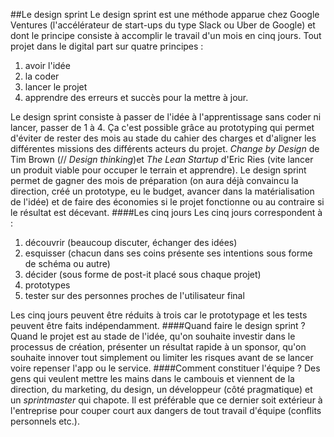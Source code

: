 ##Le design sprint
Le design sprint est une méthode apparue chez Google Ventures (l'accélérateur de start-ups du type Slack ou Uber de Google) et dont le principe consiste à accomplir le travail d'un mois en cinq jours. Tout projet dans le digital part sur quatre principes :
1. avoir l'idée
2. la coder
3. lancer le projet
4. apprendre des erreurs et succès pour la mettre à jour. 

Le design sprint consiste à passer de l'idée à l'apprentissage sans coder ni lancer, passer de 1 à 4. Ça c'est possible grâce au prototyping qui permet d'éviter de rester des mois au stade du cahier des charges et d'aligner les différentes missions des différents acteurs du projet. 
*Change by Design* de Tim Brown (// *Design thinking*)et *The Lean Startup* d'Eric Ries (vite lancer un produit viable pour occuper le terrain et apprendre). Le design sprint permet de gagner des mois de préparation (on aura déjà convaincu la direction, créé un prototype, eu le budget, avancer dans la matérialisation de l'idée) et de faire des économies si le projet fonctionne ou au contraire si le résultat est décevant. 
####Les cinq jours
Les cinq jours correspondent à :
1. découvrir (beaucoup discuter, échanger des idées)
2. esquisser (chacun dans ses coins présente ses intentions sous forme de schéma ou autre)
3. décider (sous forme de post-it placé sous chaque projet)
4. prototypes 
5. tester sur des personnes proches de l'utilisateur final

Les cinq jours peuvent être réduits à trois car le prototypage et les tests peuvent être faits indépendamment. 
####Quand faire le design sprint ?
Quand le projet est au stade de l'idée, qu'on souhaite investir dans le processus de création, présenter un résultat rapide à un sponsor, qu'on souhaite innover tout simplement ou limiter les risques avant de se lancer voire repenser l'app ou le service.
####Comment constituer l'équipe ? 
Des gens qui veulent mettre les mains dans le cambouis et viennent de la direction, du marketing, du design, un développeur (côté pragmatique) et un *sprintmaster* qui chapote. Il est préférable que ce dernier soit extérieur à l'entreprise pour couper court aux dangers de tout travail d'équipe (conflits personnels etc.).